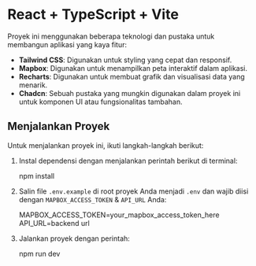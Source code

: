 # React + TypeScript + Vite

Proyek ini menggunakan beberapa teknologi dan pustaka untuk membangun aplikasi yang kaya fitur:

- **Tailwind CSS**: Digunakan untuk styling yang cepat dan responsif.
- **Mapbox**: Digunakan untuk menampilkan peta interaktif dalam aplikasi.
- **Recharts**: Digunakan untuk membuat grafik dan visualisasi data yang menarik.
- **Chadcn**: Sebuah pustaka yang mungkin digunakan dalam proyek ini untuk komponen UI atau fungsionalitas tambahan.

## Menjalankan Proyek

Untuk menjalankan proyek ini, ikuti langkah-langkah berikut:

1. Instal dependensi dengan menjalankan perintah berikut di terminal:

   npm install

2. Salin file `.env.example` di root proyek Anda menjadi `.env` dan wajib diisi dengan `MAPBOX_ACCESS_TOKEN` & `API_URL` Anda:

   MAPBOX_ACCESS_TOKEN=your_mapbox_access_token_here
   API_URL=backend url

3. Jalankan proyek dengan perintah:

   npm run dev
